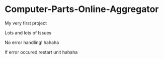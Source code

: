 # Computer-Parts-Online-Aggregator

My very first project

Lots and lots of Issues

No error handling! hahaha

If error occured restart unit hahaha

